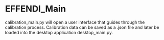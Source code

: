 # EFFENDI_Main

calibration_main.py will open a user interface that guides through the calibration process. Calibration data can be saved as a .json file and later be loaded into the desktop application desktop_main.py.